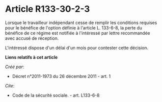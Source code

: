 # Article R133-30-2-3

Lorsque le travailleur indépendant cesse de remplir les conditions requises pour le bénéfice de l'option définie à l'article
L. 133-6-8, la perte du bénéfice de ce régime est notifiée à l'intéressé par lettre recommandée avec accusé de réception. 

L'intéressé dispose d'un délai d'un mois pour contester cette décision.

**Liens relatifs à cet article**

_Créé par_:

  - Décret n°2011-1973 du 26 décembre 2011 - art. 1

_Cite_:

  - Code de la sécurité sociale. - art. L133-6-8
